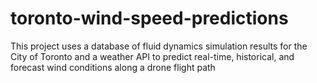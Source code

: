 # toronto-wind-speed-predictions
This project uses a database of fluid dynamics simulation results for the City of Toronto and a weather API to predict real-time, historical, and forecast wind conditions along a drone flight path
